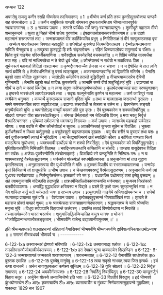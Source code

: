 अध्यायः 122

अपगतेषु राजसु कर्णेन रसहि भीष्ममेत्य तदभिवादनम् ॥ 1 ॥ भीष्मेण कर्णं प्रति तस्य कुन्तीसुतत्वोक्त्या पाण्डवैः सह संगमचोदना ॥ 2 ॥ कर्णेन सयुक्तिकं पाण्डवैः संगमस्य दुष्करत्वमभिधाय भीष्मक्षमापनपूर्वकं स्वावासगमनम् ॥ 3 ॥
सञ्जय उवाच ।
ततस्ते पार्थिवाः सर्वे जग्मुः स्वानालयान्पुनः ।
तूष्णींभूते महाराज भीष्मे शन्तनुनन्दने ॥
श्रुत्वा तु निहतं भीष्मं राधेयः पुरुषर्षभः ।
ईषदागतसंत्रासस्त्वरयोपजगाम ह ॥
स ददर्श महात्मानं शरतल्पगतं तदा ।
जन्मशय्यागतं वीरं कार्तिकेयमिव प्रभुम् ॥
निमीलिताक्षं तं वीरं साश्रुकण्ठस्तदा वृषा ।
अभ्येत्य पादयोस्तस्य निपपात महाद्युतिः ॥
राधेयोऽहं कुरुश्रेष्ठ नित्यमक्षिगतस्तव ।
द्वेभ्योऽत्यन्तमनागाः सन्निति चैनमुवाच ह ॥
तच्छ्रुत्वा कुरुवृद्धो हि शरैः संवृतलोचनः ।
रहितं धिष्ण्यमालोक्य समुत्सार्य च रक्षिणः ॥
पितेव पुत्रं गाङ्गेयः परिरभ्यैकपाणिना ।
शनैरुद्वीक्ष्य सस्नेहमिदं वचनमब्रवीत् ॥
न विप्रियं ममैवेह यत्स्पर्धेथा मया सह ।
यदि मां नाधिगच्छेथा न ते श्रेयो ध्रुवं भवेत् ॥
कौन्तेयस्त्वं न राधेयो न तवाधिरथः पिता ।
सूर्यजस्त्वं महाबाहो विदितो नारदान्मया ॥
कृष्णद्वैपायनाच्चैव तेजसा च न संशयः ।
न च द्वेषोस्ति मे तात त्वयि सत्यं ब्रवीमि ते ॥
तेजोवधनिमित्तं तु परुषं त्वाहमब्रुवम् ।
अकस्मात्पाण्डवान्हि त्वं द्विषसीति मतिर्मम ॥
येनासि बहुशो राज्ञा चोदितः सूतनन्दन ।
जातोऽसि धर्मलोपेन ततस्ते बुद्धिरीदृशी ॥
नीचाश्रयान्मत्सरेण द्वेषिणी गुमिनामपि ।
तेनासि बहुशो रूक्षं श्रावितः कुरुसंसदि ॥
जानामि समरे वीर्यं शत्रुभिर्दुःसहं भुवि ।
ब्रह्मण्यतां च शौर्यं च दाने च परमां स्थितिम् ॥
न त्वया सदृशः कश्चित्पुरुषेष्वमरोपम ।
कुलभेदभयाच्चाहं सदा परुषमुक्तवान् ॥
इष्वस्त्रे भारसंधाने लाघवेऽस्त्रबले तथा ।
सदृशः फल्गुनेनासि कृष्णेन च महात्मना ॥
कर्ण काशिपुरं गत्वा त्वयैकेन धनुष्मता ।
कन्यार्थे कुरुराजस्य राजानो मृदिता युधि ॥
तथा च बलवान्राजा जरासन्धो दुरासदः ।
समरे समरश्लाघिन्न त्वया सदृशोऽभवत् ॥
ब्रह्मण्यः सत्त्वयोधी च तेजसा च बलेन च ।
देवगर्भसमः सङ्ख्ये मनुष्यैरधिको युधि ॥
व्यपनीतोऽद्य मन्युर्मे यस्त्वां प्रति पुरा कृतः ।
दैवं पुरुषकारेण न शक्यमतिवर्तितुम् ॥
सोदर्याः पाण्डवा वीरा भ्रातरस्तेऽरिसूदन ।
संगच्छ तैर्महाबाहो मम चेदिच्छसि प्रियम् ॥
मया भवतु निर्वृत्तं वैरमादित्यनन्दन ।
पृथिव्यां सर्वराजानो भवन्त्वद्य निरामयाः ॥
कर्ण उवाच ।
जानाम्येव महाबाहो सर्वमेतन्न संशयः ।
यथा वदसि मे भीष्म कौन्तेयोऽहं न सूतजः ॥
अवकीर्णस्त्वहं कुन्त्या सूतेन च विवर्धितः ।
भुक्त्वा दुर्योधनैश्वर्यं न मिथ्या कर्तुमुत्सहे ॥
वसुदेवसुतो यद्वत्पाण्डवाय दृढव्रतः ।
वमु चैव शरीरं च पुत्रदारं तथा यशः ॥
सर्वं दुर्योधनस्यार्थे त्यक्तं मे भूरिदक्षिण ।
मा चैतद्व्याधिमरणं क्षत्रं स्यादिति कौरव ॥
कोपिताः पाण्डवा नित्यं मयाऽश्रित्य सुयोधनम् ।
अवश्यभावी ह्यर्थोऽयं यो न शक्यो निवर्तितुम् ॥
दैवं पुरुषकारेण को विवर्तितुमुत्सहेत् ।
पृथिवीक्षयसंशीनि निमित्तानि पितामह ॥
भवद्भिरुपलब्धानि कथितानि च संसदि ।
पाण्डवा वासुदेवश्च विदिता मम सर्वशः ॥
अजेयाः पुरुषैरन्यैरिति तंश्चोत्सहामहे ।
विजयिष्ये रणे पाण्डूनिति मे निश्चितः मनः ॥
न च शक्यमवस्रष्टुं वैरमेतत्सुदारुणम् ।
धनंजयेन योत्स्येऽहं स्वधर्मप्रीतमानसः ॥
अनुजानीष्व मां तात युद्धाय कृतनिश्चयम् ।
अनुज्ञातस्त्वया वीर युध्येयमिति मे मतिः ॥
दुरुक्तं विप्रतीपं वा रभसाच्चापलात्तथा ।
यन्मयेह कृतं किंचित्तन्मे त्वं क्षन्तुमर्हसि ॥
भीष्म उवाच ।
न चेच्छक्यमवस्रष्टुं वैरमेतत्सुदारुणम् ।
अनुजानामि कर्ण त्वां युध्यस्व स्वर्गकाम्यया ॥
निर्मन्युर्गतसंरम्भः कृतकर्मा रणे स्म ह ।
यथाशक्ति यथोत्साहं सतां वृत्तेषु वृत्तवान् ॥
अहं त्वामनुजानामि यदिच्छसि तदाप्नुहि ।
क्षत्रधर्मजिताँल्लोकानवाप्स्यसि धनंजयात् ॥
युध्यस्व निरहंकारो बलवीर्यव्यपाश्रयः ।
धर्म्याद्धि युद्धादधिकं क्षत्रियस्य न विद्यते ॥
प्रशमे हि कृतो यत्नः सुमहान्सुचिरं मया ।
न चैव शकितः कर्तुं यतो धर्मस्ततो जयः ॥
सञ्जय उवाच ।
इत्युक्तवति गाङ्गेये अभिवाद्योपमन्त्र्य च ।
राधेयो रथमारुह्य प्रायात्तव सुतं प्रति ॥
` वैशंपायन उवाच ।
इत्येतद्बहुवृत्तान्तं भीष्मपर्वाखिलं मया ।
शृण्वते ते महाराज प्रोक्तं पापहरं शुभम् ॥
यः श्रावयेत्सदा राजन्ब्राह्मणान्वेदपारगान् ।
श्रद्धावन्तश्च ये चापि श्रोष्यन्ति मनुजा भुवि ॥
विधूय सर्वपापानि विहायान्ते कलेवरम् ।
प्रयान्ति तत्पदं विष्णोर्यत्प्राप्य न निवर्तते ॥
तस्मात्सर्वप्रयत्नेन भारतं भरतर्षभ ।
शृणुयात्सिद्धिमन्विच्छन्निह वामुत्र मानवः ॥
भोजनं भोजयेद्विप्रान्गन्धमाल्यैरलङ्कृतान् ।
भीष्मपर्वणि राजेन्द्र दद्यात्पानीयमुत्तमम् ॥' ॥

इति श्रीमन्महाभारते शतसाहस्त्र्यां संहितायां वैयासिक्यां भीष्मपर्वणि भीष्मवधपर्वणि द्वाविंशत्यधिकशततमोऽध्यायः ॥ ॥ समाप्तं भीष्मवधपर्व भीष्मपर्व च । ------------

6-122-1xa अस्यानन्तरं द्रोणपर्व भविष्यति । 6-122-1xb तस्यायमाद्यः श्लोकः । 6-122-1xc तमप्रतिमसत्वौजोबलवीर्यपराक्रमम् । 6-122-1xb हतं देवव्रतं श्रुत्वा पाञ्चाल्येन शिखण्डिन ॥ 6-122- 6-122-3 जन्मशय्यागतं जन्मकाले शरशय्यागतम् । शरजन्मत्वात् ॥ 6-122-12 येनासीति सार्धश्लोकः झo पुस्तक एवास्ति ॥ 6-122-15 पुरुषेषु मानुषेषु ॥ 6-122-18 त्वया सदृशो नाभवत् त्वया जित इत्यर्थः । इयं कथा राजधर्मे । अनेन नागायुतबलत्वं कर्णस्य सूचितम् ॥ 6-122-19 युधि संप्रहारे ॥ 6-122-22 निर्वृत्तं समाप्तम् ॥ 6-122-24 अवकीर्णस्त्यक्तः ॥ 6-122-28 निवर्तितुं निवर्तयितुम् ॥ 6-122-30 पाण्डूनर्जुनं विहाय चतुरः । अर्जुनेन योत्स्ये अन्यान्विजेष्ये इति भावः ॥ 6-122-33 विप्रतीपं विरुद्धम् ॥ इदं भीष्मपर्व कुंभघोणस्थेन टीo आर्o कृष्णाचार्येण टीo आर्o व्यासाचार्येण च मुंबय्यां निर्णयसागरमुद्रायन्त्रे मुद्रापितम् । शकाब्दाः 1829 सन 1907

